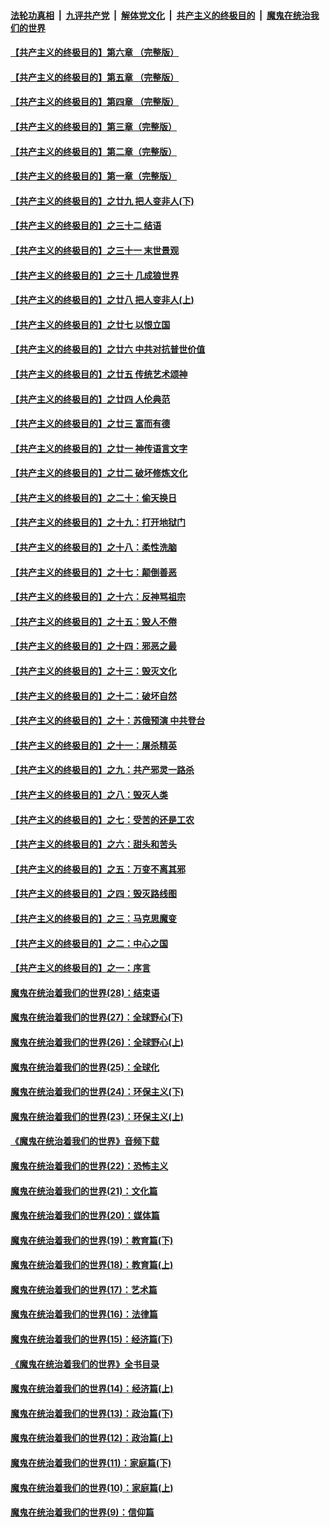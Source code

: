 ####  [法轮功真相](../../../../basic/blob/master/README.md?t=05310431) &nbsp;|&nbsp; [九评共产党](../../../../9ping.md/blob/master/README.md?t=05310431) &nbsp;|&nbsp; [解体党文化](../../../../jtdwh.md/blob/master/README.md?t=05310431)  &nbsp;|&nbsp; [共产主义的终极目的](../../../../gczydzjmd.md/blob/master/README.md?t=05310431) &nbsp;|&nbsp; [魔鬼在统治我们的世界](../../../../mgztzwmdsj.md/blob/master/README.md?t=05310431) 

#### [【共产主义的终极目的】第六章 （完整版）](../pages/nsc422/n11428913.md?t=05310431) 

#### [【共产主义的终极目的】第五章 （完整版）](../pages/nsc422/n11428912.md?t=05310431) 

#### [【共产主义的终极目的】第四章 （完整版）](../pages/nsc422/n11428907.md?t=05310431) 

#### [【共产主义的终极目的】第三章（完整版）](../pages/nsc422/n11428848.md?t=05310431) 

#### [【共产主义的终极目的】第二章（完整版）](../pages/nsc422/n11428831.md?t=05310431) 

#### [【共产主义的终极目的】第一章（完整版）](../pages/nsc422/n11417651.md?t=05310431) 

#### [【共产主义的终极目的】之廿九 把人变非人(下)](../pages/nsc422/n11344140.md?t=05310431) 

#### [【共产主义的终极目的】之三十二 结语](../pages/nsc422/n11360535.md?t=05310431) 

#### [【共产主义的终极目的】之三十一 末世景观](../pages/nsc422/n11351129.md?t=05310431) 

#### [【共产主义的终极目的】之三十 几成狼世界](../pages/nsc422/n11348280.md?t=05310431) 

#### [【共产主义的终极目的】之廿八 把人变非人(上)](../pages/nsc422/n11340492.md?t=05310431) 

#### [【共产主义的终极目的】之廿七 以恨立国](../pages/nsc422/n11336944.md?t=05310431) 

#### [【共产主义的终极目的】之廿六 中共对抗普世价值](../pages/nsc422/n11324785.md?t=05310431) 

#### [【共产主义的终极目的】之廿五 传统艺术颂神](../pages/nsc422/n11296396.md?t=05310431) 

#### [【共产主义的终极目的】之廿四 人伦典范](../pages/nsc422/n11296397.md?t=05310431) 

#### [【共产主义的终极目的】之廿三 富而有德](../pages/nsc422/n11283598.md?t=05310431) 

#### [【共产主义的终极目的】之廿一 神传语言文字](../pages/nsc422/n11263265.md?t=05310431) 

#### [【共产主义的终极目的】之廿二 破坏修炼文化](../pages/nsc422/n11245728.md?t=05310431) 

#### [【共产主义的终极目的】之二十：偷天换日](../pages/nsc422/n11238846.md?t=05310431) 

#### [【共产主义的终极目的】之十九：打开地狱门](../pages/nsc422/n11206376.md?t=05310431) 

#### [【共产主义的终极目的】之十八：柔性洗脑](../pages/nsc422/n11199994.md?t=05310431) 

#### [【共产主义的终极目的】之十七：颠倒善恶](../pages/nsc422/n11179782.md?t=05310431) 

#### [【共产主义的终极目的】之十六：反神骂祖宗](../pages/nsc422/n11166798.md?t=05310431) 

#### [【共产主义的终极目的】之十五：毁人不倦](../pages/nsc422/n11166792.md?t=05310431) 

#### [【共产主义的终极目的】之十四：邪恶之最](../pages/nsc422/n11150249.md?t=05310431) 

#### [【共产主义的终极目的】之十三：毁灭文化](../pages/nsc422/n11135227.md?t=05310431) 

#### [【共产主义的终极目的】之十二：破坏自然](../pages/nsc422/n11135214.md?t=05310431) 

#### [【共产主义的终极目的】之十：苏俄预演 中共登台](../pages/nsc422/n11118424.md?t=05310431) 

#### [【共产主义的终极目的】之十一：屠杀精英](../pages/nsc422/n11118442.md?t=05310431) 

#### [【共产主义的终极目的】之九：共产邪灵一路杀](../pages/nsc422/n11114139.md?t=05310431) 

#### [【共产主义的终极目的】之八：毁灭人类](../pages/nsc422/n11108503.md?t=05310431) 

#### [【共产主义的终极目的】之七：受苦的还是工农](../pages/nsc422/n11101809.md?t=05310431) 

#### [【共产主义的终极目的】之六：甜头和苦头](../pages/nsc422/n11096971.md?t=05310431) 

#### [【共产主义的终极目的】之五：万变不离其邪](../pages/nsc422/n11091285.md?t=05310431) 

#### [【共产主义的终极目的】之四：毁灭路线图](../pages/nsc422/n11086284.md?t=05310431) 

#### [【共产主义的终极目的】之三：马克思魔变](../pages/nsc422/n11061941.md?t=05310431) 

#### [【共产主义的终极目的】之二：中心之国](../pages/nsc422/n11047728.md?t=05310431) 

#### [【共产主义的终极目的】之一：序言](../pages/nsc422/n11086077.md?t=05310431) 

#### [魔鬼在统治着我们的世界(28)：结束语](../pages/nsc422/n10936246.md?t=05310431) 

#### [魔鬼在统治着我们的世界(27)：全球野心(下)](../pages/nsc422/n10928319.md?t=05310431) 

#### [魔鬼在统治着我们的世界(26)：全球野心(上)](../pages/nsc422/n10900318.md?t=05310431) 

#### [魔鬼在统治着我们的世界(25)：全球化](../pages/nsc422/n10788205.md?t=05310431) 

#### [魔鬼在统治着我们的世界(24)：环保主义(下)](../pages/nsc422/n10695307.md?t=05310431) 

#### [魔鬼在统治着我们的世界(23)：环保主义(上)](../pages/nsc422/n10688613.md?t=05310431) 

#### [《魔鬼在统治着我们的世界》音频下载](../pages/nsc422/n10635553.md?t=05310431) 

#### [魔鬼在统治着我们的世界(22)：恐怖主义](../pages/nsc422/n10614727.md?t=05310431) 

#### [魔鬼在统治着我们的世界(21)：文化篇](../pages/nsc422/n10597706.md?t=05310431) 

#### [魔鬼在统治着我们的世界(20)：媒体篇](../pages/nsc422/n10586579.md?t=05310431) 

#### [魔鬼在统治着我们的世界(19)：教育篇(下)](../pages/nsc422/n10564808.md?t=05310431) 

#### [魔鬼在统治着我们的世界(18)：教育篇(上)](../pages/nsc422/n10526970.md?t=05310431) 

#### [魔鬼在统治着我们的世界(17)：艺术篇](../pages/nsc422/n10499093.md?t=05310431) 

#### [魔鬼在统治着我们的世界(16)：法律篇](../pages/nsc422/n10485969.md?t=05310431) 

#### [魔鬼在统治着我们的世界(15)：经济篇(下)](../pages/nsc422/n10469975.md?t=05310431) 

#### [《魔鬼在统治着我们的世界》全书目录](../pages/nsc422/n10464261.md?t=05310431) 

#### [魔鬼在统治着我们的世界(14)：经济篇(上)](../pages/nsc422/n10457370.md?t=05310431) 

#### [魔鬼在统治着我们的世界(13)：政治篇(下)](../pages/nsc422/n10448270.md?t=05310431) 

#### [魔鬼在统治着我们的世界(12)：政治篇(上)](../pages/nsc422/n10444576.md?t=05310431) 

#### [魔鬼在统治着我们的世界(11)：家庭篇(下)](../pages/nsc422/n10440961.md?t=05310431) 

#### [魔鬼在统治着我们的世界(10)：家庭篇(上)](../pages/nsc422/n10435448.md?t=05310431) 

#### [魔鬼在统治着我们的世界(9)：信仰篇](../pages/nsc422/n10432159.md?t=05310431) 


